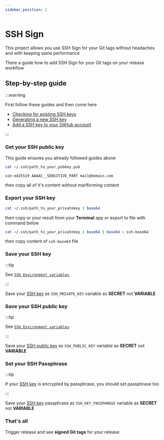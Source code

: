 ```yaml
---
sidebar_position: 2
---
```


# SSH Sign

This project allows you use SSH Sign for your Git tags without headaches and with keeping same performance

There a guide how to add SSH Sign for your Git tags on your release workflow

## Step-by-step guide

:::warning

First follow these guides and then come here

- [Checking for existing SSH keys](https://docs.github.com/en/authentication/connecting-to-github-with-ssh/checking-for-existing-ssh-keys)
- [Generating a new SSH key](https://docs.github.com/en/authentication/connecting-to-github-with-ssh/generating-a-new-ssh-key-and-adding-it-to-the-ssh-agent)
- [Add a SSH key to your GitHub account](https://docs.github.com/en/authentication/connecting-to-github-with-ssh/adding-a-new-ssh-key-to-your-github-account)

:::

### Get your SSH public key

This guide ensures you already followed guides above

```bash title="Bash Terminal"
cat ~/.ssh/path_to_your_pubkey.pub
```

```bash title="Result"
ssh-ed25519 AAAAC__SENSITIVE_PART mail@domain.com
```

then copy all of it's content without marlforming content

### Export your SSH key

```bash title="Bash Terminal"
cat ~/.ssh/path_to_your_privatekey | base64
```

then copy or your result from your **Terminal** app or export to file with command below

```bash title="Bash Terminal"
cat ~/.ssh/path_to_your_privatekey | base64 | base64 > ssh-base64
```

then copy content of `ssh-base64` file

### Save your SSH key

:::tip

See [`SSH Environment variables`](../plugins/GIT.md#ssh-git-variables)

:::

Save your [SSH key](#export-your-ssh-key) as `SSH_PRIVATE_KEY` variable as **SECRET** not **VARIABLE**

### Save your SSH public key

:::tip

See [`SSH Environment variables`](../plugins/GIT.md#ssh-git-variables)

:::

Save your [SSH public key](#get-your-ssh-public-key) as `SSH_PUBLIC_KEY` variable as **SECRET** not **VARIABLE**

### Set your SSH Passphrase

:::tip

If your [SSH key](#export-your-ssh-key) is encrypted by passphrase, you should set passphrase too

:::

Save your [SSH key](#export-your-ssh-key) passphrase as `SSH_KEY_PASSPHRASE` variable as **SECRET** not **VARIABLE**

### That's all

Trigger release and see **signed Git tags** for your release
